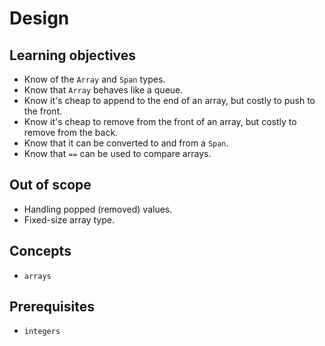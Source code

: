 # Design

## Learning objectives

- Know of the `Array` and `Span` types.
- Know that `Array` behaves like a queue.
- Know it's cheap to append to the end of an array, but costly to push to the front.
- Know it's cheap to remove from the front of an array, but costly to remove from the back.
- Know that it can be converted to and from a `Span`.
- Know that `==` can be used to compare arrays.

## Out of scope

- Handling popped (removed) values.
- Fixed-size array type.

## Concepts

- `arrays`

## Prerequisites

- `integers`

